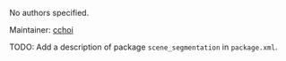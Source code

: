 <div id='scene_segmentation-autogenerated' markdown='1'>


<!-- do not edit this file, autogenerated -->

No authors specified.

Maintainer: [cchoi](mailto:cchoi@todo.todo)

TODO: Add a description of package `scene_segmentation` in `package.xml`.



</div>

